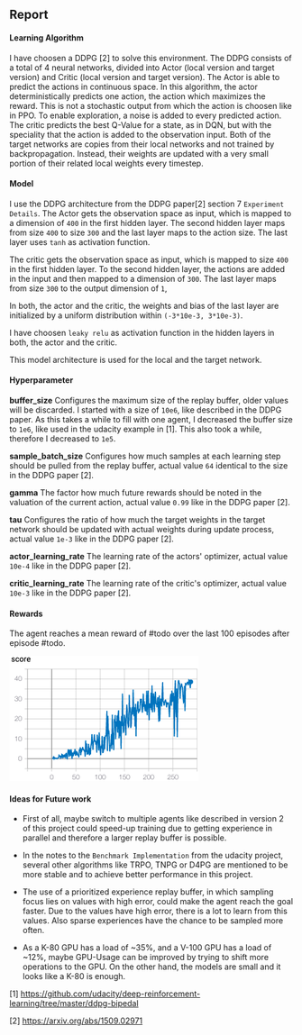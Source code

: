 ## Report

#### Learning Algorithm

I have choosen a DDPG [2] to solve this environment. The DDPG consists of a total of 4 neural networks, divided into Actor (local version and target version) and Critic (local version and target version). The Actor is able to predict the actions in continuous space. In this algorithm, the actor deterministically predicts one action, the action which maximizes the reward. This is not a stochastic output from which the action is choosen like in PPO. To enable exploration, a noise is added to every predicted action. The critic predicts the best Q-Value for a state, as in DQN, but with the speciality that the action is added to the observation input. Both of the target networks are copies from their local networks and not trained by backpropagation. Instead, their weights are updated with a very small portion of their related local weights every timestep.

#### Model

I use the DDPG architecture from the DDPG paper[2] section 7 `Experiment Details`.
The Actor gets the observation space as input, which is mapped to a dimension of `400` in the first hidden layer. The second hidden layer maps from size `400` to size `300` and the last layer maps to the action size. The last layer uses `tanh` as activation function.

The critic gets the observation space as input, which is mapped to size `400` in the first hidden layer. 
To the second hidden layer, the actions are added in the input and then mapped to a dimension of `300`. The last layer maps from size `300` to the output dimension of `1`, 

In both, the actor and the critic, the weights and bias of the last layer are initialized by a uniform distribution within `(-3*10e-3, 3*10e-3)`.

I have choosen `leaky relu` as activation function in the hidden layers in both, the actor and the critic.

This model architecture is used for the local and the target network.

#### Hyperparameter

**buffer_size**
Configures the maximum size of the replay buffer, older values will be discarded. I started with a size of `10e6`, like described in the DDPG paper. As this takes a while to fill with one agent, I decreased the buffer size to `1e6`, like used in the udacity example in [1].
This also took a while, therefore I decreased to `1e5`.

**sample_batch_size**
Configures how much samples at each learning step should be pulled from the replay buffer, actual value `64` identical to the size in the DDPG paper [2].

**gamma**
The factor how much future rewards should be noted in the valuation of the current action, actual value `0.99` like in the DDPG paper [2].

**tau**
Configures the ratio of how much the target weights in the target network should be updated with actual weights during update process, actual value `1e-3` like in the DDPG paper [2].

**actor_learning_rate**
The learning rate of the actors' optimizer, actual value `10e-4` like in the DDPG paper [2].

**critic_learning_rate**
The learning rate of the critic's optimizer, actual value `10e-3` like in the DDPG paper [2].

#### Rewards

The agent reaches a mean reward of #todo over the last 100 episodes after episode #todo.

![mean reward plot](tensorboard_reward.png)

#### Ideas for Future work

- First of all, maybe switch to multiple agents like described in version 2 of this project could speed-up training due to getting experience in parallel and therefore a larger replay buffer is possible.

- In the notes to the `Benchmark Implementation` from the udacity project, several other algorithms like TRPO, TNPG or D4PG are mentioned to be more stable and to achieve better performance in this project.

- The use of a prioritized experience replay buffer, in which sampling focus lies on values with high error, could make the agent reach the goal faster. Due to the values have high error, there is a lot to learn from this values. Also sparse experiences have the chance to be sampled more often.

- As a K-80 GPU has a load of ~35%, and a V-100 GPU has a load of ~12%, maybe GPU-Usage can be improved by trying to shift more operations to the GPU. On the other hand, the models are small and it looks like a K-80 is enough.

[1] https://github.com/udacity/deep-reinforcement-learning/tree/master/ddpg-bipedal

[2] https://arxiv.org/abs/1509.02971